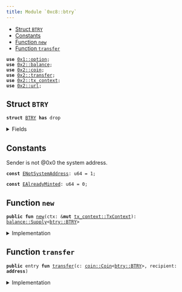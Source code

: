 ```yaml
---
title: Module `0xc8::btry`
---
```




-  [Struct `BTRY`](#0xc8_btry_BTRY)
-  [Constants](#@Constants_0)
-  [Function `new`](#0xc8_btry_new)
-  [Function `transfer`](#0xc8_btry_transfer)


<pre><code><b>use</b> <a href="../move-stdlib/option.md#0x1_option">0x1::option</a>;
<b>use</b> <a href="../sui-framework/balance.md#0x2_balance">0x2::balance</a>;
<b>use</b> <a href="../sui-framework/coin.md#0x2_coin">0x2::coin</a>;
<b>use</b> <a href="../sui-framework/transfer.md#0x2_transfer">0x2::transfer</a>;
<b>use</b> <a href="../sui-framework/tx_context.md#0x2_tx_context">0x2::tx_context</a>;
<b>use</b> <a href="../sui-framework/url.md#0x2_url">0x2::url</a>;
</code></pre>



<a name="0xc8_btry_BTRY"></a>

## Struct `BTRY`



<pre><code><b>struct</b> <a href="../bfc-system/btry.md#0xc8_btry_BTRY">BTRY</a> <b>has</b> drop
</code></pre>



<details>
<summary>Fields</summary>


<dl>
<dt>
<code>dummy_field: bool</code>
</dt>
<dd>

</dd>
</dl>


</details>

<a name="@Constants_0"></a>

## Constants


<a name="0xc8_btry_ENotSystemAddress"></a>

Sender is not @0x0 the system address.


<pre><code><b>const</b> <a href="../bfc-system/btry.md#0xc8_btry_ENotSystemAddress">ENotSystemAddress</a>: u64 = 1;
</code></pre>



<a name="0xc8_btry_EAlreadyMinted"></a>



<pre><code><b>const</b> <a href="../bfc-system/btry.md#0xc8_btry_EAlreadyMinted">EAlreadyMinted</a>: u64 = 0;
</code></pre>



<a name="0xc8_btry_new"></a>

## Function `new`



<pre><code><b>public</b> <b>fun</b> <a href="../bfc-system/btry.md#0xc8_btry_new">new</a>(ctx: &<b>mut</b> <a href="../sui-framework/tx_context.md#0x2_tx_context_TxContext">tx_context::TxContext</a>): <a href="../sui-framework/balance.md#0x2_balance_Supply">balance::Supply</a>&lt;<a href="../bfc-system/btry.md#0xc8_btry_BTRY">btry::BTRY</a>&gt;
</code></pre>



<details>
<summary>Implementation</summary>


<pre><code><b>public</b> <b>fun</b> <a href="../bfc-system/btry.md#0xc8_btry_new">new</a>(ctx: &<b>mut</b> TxContext): Supply&lt;<a href="../bfc-system/btry.md#0xc8_btry_BTRY">BTRY</a>&gt; {
    <b>assert</b>!(<a href="../sui-framework/tx_context.md#0x2_tx_context_sender">tx_context::sender</a>(ctx) == @0x0, <a href="../bfc-system/btry.md#0xc8_btry_ENotSystemAddress">ENotSystemAddress</a>);
    <b>assert</b>!(<a href="../sui-framework/tx_context.md#0x2_tx_context_epoch">tx_context::epoch</a>(ctx) == 0, <a href="../bfc-system/btry.md#0xc8_btry_EAlreadyMinted">EAlreadyMinted</a>);
    <b>let</b> (cap, metadata) = <a href="../sui-framework/coin.md#0x2_coin_create_currency">coin::create_currency</a>(
        <a href="../bfc-system/btry.md#0xc8_btry_BTRY">BTRY</a> {},
        9,
        b"<a href="../bfc-system/btry.md#0xc8_btry_BTRY">BTRY</a>",
        b"Benfen TRY",
        b"",
        <a href="../move-stdlib/option.md#0x1_option_none">option::none</a>(),
        ctx
    );
    <a href="../sui-framework/transfer.md#0x2_transfer_public_freeze_object">transfer::public_freeze_object</a>(metadata);
    <a href="../sui-framework/coin.md#0x2_coin_treasury_into_supply">coin::treasury_into_supply</a>(cap)
}
</code></pre>



</details>

<a name="0xc8_btry_transfer"></a>

## Function `transfer`



<pre><code><b>public</b> entry <b>fun</b> <a href="../sui-framework/transfer.md#0x2_transfer">transfer</a>(c: <a href="../sui-framework/coin.md#0x2_coin_Coin">coin::Coin</a>&lt;<a href="../bfc-system/btry.md#0xc8_btry_BTRY">btry::BTRY</a>&gt;, recipient: <b>address</b>)
</code></pre>



<details>
<summary>Implementation</summary>


<pre><code><b>public</b> entry <b>fun</b> <a href="../sui-framework/transfer.md#0x2_transfer">transfer</a>(c: <a href="../sui-framework/coin.md#0x2_coin_Coin">coin::Coin</a>&lt;<a href="../bfc-system/btry.md#0xc8_btry_BTRY">BTRY</a>&gt;, recipient: <b>address</b>) {
    <a href="../sui-framework/transfer.md#0x2_transfer_public_transfer">transfer::public_transfer</a>(c, recipient)
}
</code></pre>



</details>
